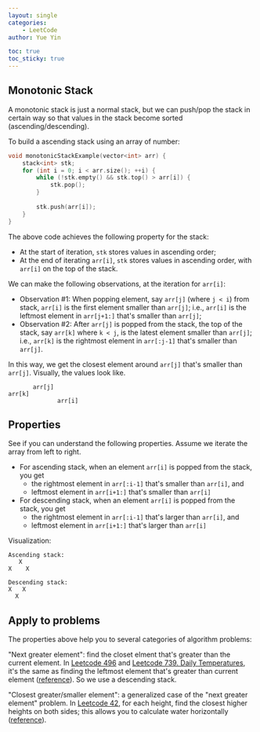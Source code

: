 ```yaml
---
layout: single
categories: 
    - LeetCode
author: Yue Yin

toc: true
toc_sticky: true
---
```


## Monotonic Stack

A monotonic stack is just a normal stack, but we can push/pop the stack in certain way so that values in the stack become sorted (ascending/descending).

To build a ascending stack using an array of number:

```c++
void monotonicStackExample(vector<int> arr) {
    stack<int> stk;
    for (int i = 0; i < arr.size(); ++i) {
        while (!stk.empty() && stk.top() > arr[i]) {
            stk.pop();
        }
        
        stk.push(arr[i]);
    }
}
```

The above code achieves the following property for the stack:

- At the start of iteration, `stk` stores values in ascending order;
- At the end of iterating `arr[i]`, `stk` stores values in ascending order, with `arr[i]` on the top of the stack.

We can make the following observations, at the iteration for `arr[i]`:

- Observation #1: When popping element, say `arr[j]` (where `j < i`) from stack, `arr[i]` is the first element smaller than `arr[j]`; i.e., `arr[i]` is the leftmost element in `arr[j+1:]` that's smaller than `arr[j]`;
- Observation #2: After `arr[j]` is popped from the stack, the top of the stack, say `arr[k]` where `k < j`, is the latest element smaller than `arr[j]`; i.e., `arr[k]` is the rightmost element in `arr[:j-1]` that's smaller than `arr[j]`.

In this way, we get the closest element around `arr[j]` that's smaller than `arr[j]`. Visually, the values look like. 

```
       arr[j]
arr[k]       
              arr[i]
```



## Properties

See if you can understand the following properties. Assume we iterate the array from left to right.

- For ascending stack, when an element `arr[i]` is popped from the stack, you get
    - the rightmost element in `arr[:i-1]` that's smaller than `arr[i]`, and 
    - leftmost element in `arr[i+1:]` that's smaller than `arr[i]`
- For descending stack, when an element `arr[i]` is popped from the stack, you get
    - the rightmost element in `arr[:i-1]` that's larger than `arr[i]`, and 
    - leftmost element in `arr[i+1:]` that's larger than `arr[i]`

Visualization:

```
Ascending stack:
   X
X    X

Descending stack:
X   X
  X
```



## Apply to problems

The properties above help you to several categories of algorithm problems:

"Next greater element": find the closet elment that's greater than the current element. In [Leetcode 496](https://leetcode.com/problems/next-greater-element-i/) and [Leetcode 739. Daily Temperatures](https://leetcode.com/problems/daily-temperatures/), it's the same as finding the leftmost element that's greater than current element ([reference](https://github.com/labuladong/fucking-algorithm/blob/master/%E6%95%B0%E6%8D%AE%E7%BB%93%E6%9E%84%E7%B3%BB%E5%88%97/%E5%8D%95%E8%B0%83%E6%A0%88.md)). So we use a descending stack. 

"Closest greater/smaller element": a generalized case of the "next greater element" problem. In [Leetcode 42](https://leetcode.com/problems/trapping-rain-water/), for each height, find the closest higher heights on both sides; this allows you to calculate water horizontally ([reference](https://leetcode-cn.com/problems/largest-rectangle-in-histogram/solution/84-by-ikaruga/)). 

